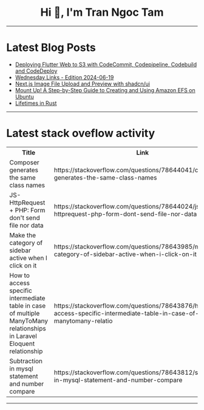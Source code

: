 <h1 align="center">Hi 👋, I'm Tran Ngoc Tam</h1>

---

# Latest Blog Posts 
<!-- BLOG-POST-LIST:START -->
- [Deploying Flutter Web to S3 with CodeCommit, Codepipeline, Codebuild and CodeDeploy](https://dev.to/xreyc/deploying-flutter-web-to-s3-with-codecommit-codepipeline-codebuild-and-codedeploy-3i4h)
- [Wednesday Links - Edition 2024-06-19](https://dev.to/wyhasany/wednesday-links-edition-2024-06-19-160e)
- [Next.js Image File Upload and Preview with shadcn/ui](https://dev.to/aaronnfs/nextjs-image-file-upload-and-preview-with-shadcnui-1bmd)
- [Mount Up! A Step-by-Step Guide to Creating and Using Amazon EFS on Ubuntu](https://dev.to/techgirlkaydee/mount-up-a-step-by-step-guide-to-creating-and-using-amazon-efs-on-ubuntu-2i86)
- [Lifetimes in Rust](https://dev.to/ashsajal/lifetimes-in-rust-28c)
<!-- BLOG-POST-LIST:END -->

---

# Latest stack oveflow activity
<table>
  <tr><th>Title</th><th>Link</th></tr>
  <!-- STACKOVERFLOW:START --><tr><td>Composer generates the same class names</td><td>https://stackoverflow.com/questions/78644041/composer-generates-the-same-class-names</td></tr><tr><td>JS-HttpRequest + PHP: Form don&#39;t send file nor data</td><td>https://stackoverflow.com/questions/78644024/js-httprequest-php-form-dont-send-file-nor-data</td></tr><tr><td>Make the category of sidebar active when I click on it</td><td>https://stackoverflow.com/questions/78643985/make-the-category-of-sidebar-active-when-i-click-on-it</td></tr><tr><td>How to access specific intermediate table in case of multiple ManyToMany relationships in Laravel Eloquent relationship</td><td>https://stackoverflow.com/questions/78643876/how-to-access-specific-intermediate-table-in-case-of-multiple-manytomany-relatio</td></tr><tr><td>Subtraction in mysql statement and number compare</td><td>https://stackoverflow.com/questions/78643812/subtraction-in-mysql-statement-and-number-compare</td></tr><!-- STACKOVERFLOW:END -->
</table>

---


